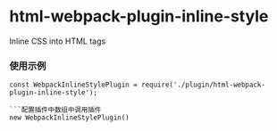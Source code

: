 # html-webpack-plugin-inline-style
Inline CSS into HTML tags
### 使用示例
```在webpack.config配置文件引入插件
const WebpackInlineStylePlugin = require('./plugin/html-webpack-plugin-inline-style');

```配置插件中数组中调用插件
new WebpackInlineStylePlugin()

